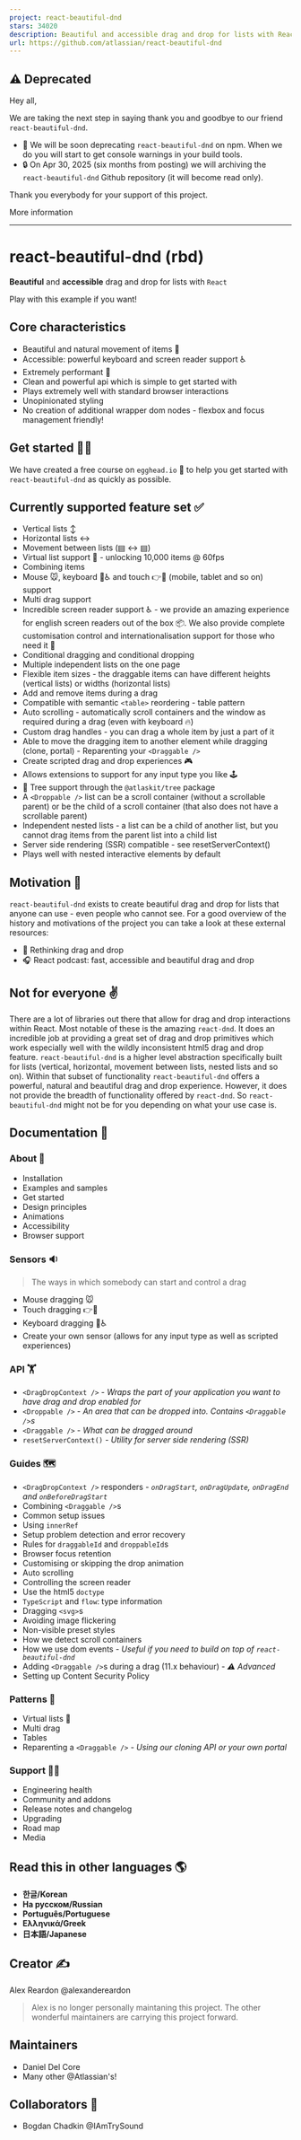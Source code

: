 ```yaml
---
project: react-beautiful-dnd
stars: 34020
description: Beautiful and accessible drag and drop for lists with React
url: https://github.com/atlassian/react-beautiful-dnd
---
```


⚠️ Deprecated
-------------

Hey all,

We are taking the next step in saying thank you and goodbye to our friend `react-beautiful-dnd`.

-   🔔 We will be soon deprecating `react-beautiful-dnd` on npm. When we do you will start to get console warnings in your build tools.
-   🔒 On Apr 30, 2025 (six months from posting) we will archiving the `react-beautiful-dnd` Github repository (it will become read only).

Thank you everybody for your support of this project.

More information

  

* * *

react-beautiful-dnd (rbd)
=========================

**Beautiful** and **accessible** drag and drop for lists with `React`

Play with this example if you want!

Core characteristics
--------------------

-   Beautiful and natural movement of items 💐
-   Accessible: powerful keyboard and screen reader support ♿️
-   Extremely performant 🚀
-   Clean and powerful api which is simple to get started with
-   Plays extremely well with standard browser interactions
-   Unopinionated styling
-   No creation of additional wrapper dom nodes - flexbox and focus management friendly!

Get started 👩‍🏫
-----------------

We have created a free course on `egghead.io` 🥚 to help you get started with `react-beautiful-dnd` as quickly as possible.

Currently supported feature set ✅
---------------------------------

-   Vertical lists ↕
-   Horizontal lists ↔
-   Movement between lists (▤ ↔ ▤)
-   Virtual list support 👾 - unlocking 10,000 items @ 60fps
-   Combining items
-   Mouse 🐭, keyboard 🎹♿️ and touch 👉📱 (mobile, tablet and so on) support
-   Multi drag support
-   Incredible screen reader support ♿️ - we provide an amazing experience for english screen readers out of the box 📦. We also provide complete customisation control and internationalisation support for those who need it 💖
-   Conditional dragging and conditional dropping
-   Multiple independent lists on the one page
-   Flexible item sizes - the draggable items can have different heights (vertical lists) or widths (horizontal lists)
-   Add and remove items during a drag
-   Compatible with semantic `<table>` reordering - table pattern
-   Auto scrolling - automatically scroll containers and the window as required during a drag (even with keyboard 🔥)
-   Custom drag handles - you can drag a whole item by just a part of it
-   Able to move the dragging item to another element while dragging (clone, portal) - Reparenting your `<Draggable />`
-   Create scripted drag and drop experiences 🎮
-   Allows extensions to support for any input type you like 🕹
-   🌲 Tree support through the `@atlaskit/tree` package
-   A `<Droppable />` list can be a scroll container (without a scrollable parent) or be the child of a scroll container (that also does not have a scrollable parent)
-   Independent nested lists - a list can be a child of another list, but you cannot drag items from the parent list into a child list
-   Server side rendering (SSR) compatible - see resetServerContext()
-   Plays well with nested interactive elements by default

Motivation 🤔
-------------

`react-beautiful-dnd` exists to create beautiful drag and drop for lists that anyone can use - even people who cannot see. For a good overview of the history and motivations of the project you can take a look at these external resources:

-   📖 Rethinking drag and drop
-   🎧 React podcast: fast, accessible and beautiful drag and drop

Not for everyone ✌️
-------------------

There are a lot of libraries out there that allow for drag and drop interactions within React. Most notable of these is the amazing `react-dnd`. It does an incredible job at providing a great set of drag and drop primitives which work especially well with the wildly inconsistent html5 drag and drop feature. `react-beautiful-dnd` is a higher level abstraction specifically built for lists (vertical, horizontal, movement between lists, nested lists and so on). Within that subset of functionality `react-beautiful-dnd` offers a powerful, natural and beautiful drag and drop experience. However, it does not provide the breadth of functionality offered by `react-dnd`. So `react-beautiful-dnd` might not be for you depending on what your use case is.

Documentation 📖
----------------

### About 👋

-   Installation
-   Examples and samples
-   Get started
-   Design principles
-   Animations
-   Accessibility
-   Browser support

### Sensors 🔉

> The ways in which somebody can start and control a drag

-   Mouse dragging 🐭
-   Touch dragging 👉📱
-   Keyboard dragging 🎹♿️
-   Create your own sensor (allows for any input type as well as scripted experiences)

### API 🏋️‍

-   `<DragDropContext />` - _Wraps the part of your application you want to have drag and drop enabled for_
-   `<Droppable />` - _An area that can be dropped into. Contains `<Draggable />`s_
-   `<Draggable />` - _What can be dragged around_
-   `resetServerContext()` - _Utility for server side rendering (SSR)_

### Guides 🗺

-   `<DragDropContext />` responders - _`onDragStart`, `onDragUpdate`, `onDragEnd` and `onBeforeDragStart`_
-   Combining `<Draggable />`s
-   Common setup issues
-   Using `innerRef`
-   Setup problem detection and error recovery
-   Rules for `draggableId` and `droppableId`s
-   Browser focus retention
-   Customising or skipping the drop animation
-   Auto scrolling
-   Controlling the screen reader
-   Use the html5 `doctype`
-   `TypeScript` and `flow`: type information
-   Dragging `<svg>`s
-   Avoiding image flickering
-   Non-visible preset styles
-   How we detect scroll containers
-   How we use dom events - _Useful if you need to build on top of `react-beautiful-dnd`_
-   Adding `<Draggable />`s during a drag (11.x behaviour) - _⚠️ Advanced_
-   Setting up Content Security Policy

### Patterns 👷‍

-   Virtual lists 👾
-   Multi drag
-   Tables
-   Reparenting a `<Draggable />` - _Using our cloning API or your own portal_

### Support 👩‍⚕️

-   Engineering health
-   Community and addons
-   Release notes and changelog
-   Upgrading
-   Road map
-   Media

Read this in other languages 🌎
-------------------------------

-   **한글/Korean**
-   **На русском/Russian**
-   **Português/Portuguese**
-   **Ελληνικά/Greek**
-   **日本語/Japanese**

Creator ✍️
----------

Alex Reardon @alexandereardon

> Alex is no longer personally maintaning this project. The other wonderful maintainers are carrying this project forward.

Maintainers
-----------

-   Daniel Del Core
-   Many other @Atlassian's!

Collaborators 🤝
----------------

-   Bogdan Chadkin @IAmTrySound
